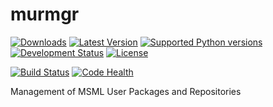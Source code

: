 murmgr
======

[![Downloads](https://img.shields.io/pypi/dm/murmgr.svg)](https://pypi.python.org/pypi/murmgr/)
[![Latest Version](https://img.shields.io/pypi/v/murmgr.svg)](https://pypi.python.org/pypi/murmgr/)
[![Supported Python versions](https://img.shields.io/pypi/pyversions/murmgr.svg)](https://pypi.python.org/pypi/murmgr/)
[![Development Status](https://img.shields.io/pypi/status/murmgr.svg)](https://pypi.python.org/pypi/murmgr/)
[![License](https://img.shields.io/pypi/l/murmgr.svg)](https://pypi.python.org/pypi/murmgr/)

[![Build Status](https://travis-ci.org/CognitionGuidedSurgery/murmgr.svg?branch=circle)](https://travis-ci.org/CognitionGuidedSurgery/murmgr)
[![Code Health](https://landscape.io/github/CognitionGuidedSurgery/murmgr/master/landscape.svg)](https://landscape.io/github/CognitionGuidedSurgery/murmgr/master)

Management of MSML User Packages and Repositories
